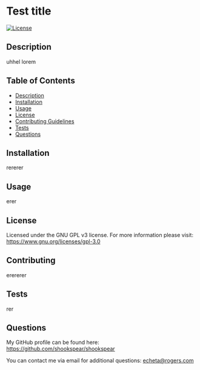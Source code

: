 # Test title

  [![License](https://img.shields.io/badge/License-GPLv3-blue.svg)](https://www.gnu.org/licenses/gpl-3.0)

   

  ## Description
   uhhel lorem

  ## Table of Contents
  
  - [Description](#Description)
  - [Installation](#Installation)
  - [Usage](#Usage)
  - [License](#License)
  - [Contributing Guidelines](#Contributing)
  - [Tests](#Tests)
  - [Questions](#Questions)

  ## Installation
   rererer

  ## Usage
   erer

  ## License
Licensed under the GNU GPL v3 license. For more information please visit: https://www.gnu.org/licenses/gpl-3.0   
      


  ## Contributing
   erererer

  ## Tests
   rer

  ## Questions

  My GitHub profile can be found here: https://github.com/shookspear/shookspear
  
  You can contact me via email for additional questions: echeta@rogers.com
